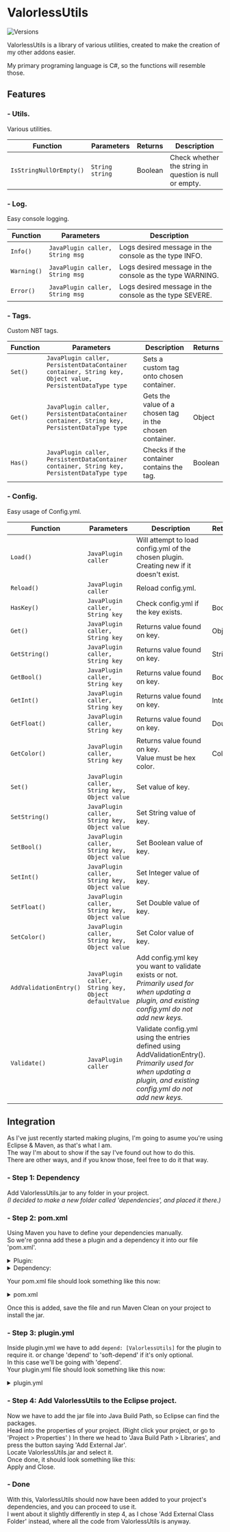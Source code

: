 # ValorlessUtils
<img src="https://img.shields.io/badge/Versions-1.18%20--%201.19%2B-brightgreen?style=flat" alt="Versions" style="max-width: 100%;"/><br>

ValorlessUtils is a library of various utilities, created to make the creation of my other addons easier.

My primary programing language is C#, so the functions will resemble those.

## Features

### - Utils.
Various utilities.

| Function | Parameters | Returns | Description |
| --- | --- | --- | --- |
| `IsStringNullOrEmpty()` | `String string` | Boolean | Check whether the string in question is null or empty. |

### - Log.
Easy console logging.

| Function | Parameters | Description | 
| --- | --- | --- |
| `Info()` | `JavaPlugin caller, String msg` | Logs desired message in the console as the type INFO. |
| `Warning()` | `JavaPlugin caller, String msg` | Logs desired message in the console as the type WARNING. |
| `Error()` | `JavaPlugin caller, String msg` | Logs desired message in the console as the type SEVERE. |

### - Tags.
Custom NBT tags.

| Function | Parameters  | Description | Returns |
| --- | --- | --- | --- |
| `Set()` | `JavaPlugin caller, PersistentDataContainer container, String key, Object value, PersistentDataType type` |	Sets a custom tag onto chosen container. | |
| `Get()` | `JavaPlugin caller, PersistentDataContainer container, String key, PersistentDataType type` |	Gets the value of a chosen tag in the chosen container. | Object |
| `Has()` | `JavaPlugin caller, PersistentDataContainer container, String key, PersistentDataType type` |	Checks if the container contains the tag. | Boolean |

### - Config.
Easy usage of Config.yml.

| Function | Parameters  | Description | Returns |
| --- | --- | --- | --- |
| `Load()` | `JavaPlugin caller` |	Will attempt to load config.yml of the chosen plugin.<br>Creating new if it doesn't exist. | |
| `Reload()` | `JavaPlugin caller` |	Reload config.yml. |  |
| `HasKey()` | `JavaPlugin caller, String key` |	Check config.yml if the key exists. | Boolean |
| `Get()` | `JavaPlugin caller, String key` |	Returns value found on key. | Object |
| `GetString()` | `JavaPlugin caller, String key` |	Returns value found on key. | String |
| `GetBool()` | `JavaPlugin caller, String key` |	Returns value found on key. | Boolean |
| `GetInt()` | `JavaPlugin caller, String key` |	Returns value found on key. | Integer |
| `GetFloat()` | `JavaPlugin caller, String key` |	Returns value found on key. | Double |
| `GetColor()` | `JavaPlugin caller, String key` |	Returns value found on key.<br>Value must be hex color. | Color |
| `Set()` | `JavaPlugin caller, String key, Object value` |	Set value of key. | |
| `SetString()` | `JavaPlugin caller, String key, Object value` |	Set String value of key. | |
| `SetBool()` | `JavaPlugin caller, String key, Object value` |	Set Boolean value of key. | |
| `SetInt()` | `JavaPlugin caller, String key, Object value` |	Set Integer value of key. | |
| `SetFloat()` | `JavaPlugin caller, String key, Object value` |	Set Double value of key. | |
| `SetColor()` | `JavaPlugin caller, String key, Object value` |	Set Color value of key. | |
| `AddValidationEntry()` | `JavaPlugin caller, String key, Object defaultValue` |	Add config.yml key you want to validate exists or not.<br>*Primarily used for when updating a plugin, and existing config.yml do not add new keys.* | |
| `Validate()` | `JavaPlugin caller` |	Validate config.yml using the entries defined using AddValidationEntry().<br>*Primarily used for when updating a plugin, and existing config.yml do not add new keys.* | |

## Integration

As I've just recently started making plugins, I'm going to asume you're using Eclipse & Maven, as that's what I am.<br>
The way I'm about to show if the say I've found out how to do this.<br>
There are other ways, and if you know those, feel free to do it that way.

### - Step 1: Dependency
Add ValorlessUtils.jar to any folder in your project.<br>
*(I decided to make a new folder called 'dependencies', and placed it there.)*

### - Step 2: pom.xml
Using Maven you have to define your dependencies manually.<br>
So we're gonna add these a plugin and a dependency it into our file 'pom.xml'.

<details>
  <summary>Plugin:</summary>

```xml
<plugin>
  <groupId>org.apache.maven.plugins</groupId>
  <artifactId>maven-install-plugin</artifactId>
  <version>2.5.2</version>
  <executions>
    <execution>
      <id>install-external</id>
      <phase>clean</phase>
      <configuration>
        <file>${basedir}/dependencies/ValorlessUtils-1.0.0.69-SNAPSHOT.jar</file> <!-- Location of the ValorlessUtils.jar file. -->
        <repositoryLayout>default</repositoryLayout>
        <groupId>valorless.valorlessutils</groupId>
        <artifactId>ValorlessUtils</artifactId>
        <version>1.0.0.69-SNAPSHOT</version> <!-- Or which ever version you choose to use. -->
        <packaging>jar</packaging>
        <generatePom>true</generatePom>
      </configuration>
      <goals>
          <goal>install-file</goal>
      </goals>
    </execution>
  </executions>
</plugin>

<dependencies>
  <dependency>
    <groupId>valorless.valorlessutils</groupId>
    <artifactId>ValorlessUtils</artifactId>
    <version>1.0.0.69-SNAPSHOT</version> <!-- Or which ever version you choose to use. -->
  </dependency>
</dependencies>
```
</details>
<details>
  <summary>Dependency:</summary>

```xml
<dependency>
  <groupId>valorless.valorlessutils</groupId>
  <artifactId>ValorlessUtils</artifactId>
  <version>1.0.0.69-SNAPSHOT</version> <!-- Or which ever version you choose to use. -->
</dependency>
```
</details>

Your pom.xml file should look something like this now:

<details>
  <summary>pom.xml</summary>

```xml
<project xmlns="http://maven.apache.org/POM/4.0.0" xmlns:xsi="http://www.w3.org/2001/XMLSchema-instance" xsi:schemaLocation="http://maven.apache.org/POM/4.0.0 https://maven.apache.org/xsd/maven-4.0.0.xsd">
  <modelVersion>4.0.0</modelVersion>
  <groupId>valorless.valorlessutils</groupId>
  <artifactId>ValorlessUtils</artifactId>
  <version>1.0.0</version>
  <build>
    <plugins>
      <plugin>
        <groupId>org.apache.maven.plugins</groupId>
        <artifactId>maven-compiler-plugin</artifactId>
        <configuration>
          <source>1.7</source>
          <target>1.7</target>
        </configuration>
      </plugin>
    </plugins>
  </build>
  <repositories>
     <repository>
       <id>spigot-repo</id>
       <url>https://hub.spigotmc.org/nexus/content/repositories/public/</url>
     </repository>
   </repositories>
  <dependencies>
    <dependency>
      <groupId>org.spigotmc</groupId>
      <artifactId>spigot-api</artifactId>
      <version>1.18.2-R0.1-SNAPSHOT</version><!--change this value depending on the version or use LATEST-->
      <type>jar</type>
      <scope>provided</scope>
    </dependency>
    <dependency>
      <groupId>valorless.valorlessutils</groupId>
      <artifactId>ValorlessUtils</artifactId>
      <version>1.0.0.69-SNAPSHOT</version>
    </dependency>
    </dependencies>
</project>

```
</details>

Once this is added, save the file and run Maven Clean on your project to install the jar.
<img src="https://i.gyazo.com/97d140492be660a65b44b93bcf73aefb.png" alt="" style="max-width: 100%;"/><br>

### - Step 3: plugin.yml
Inside plugin.yml we have to add `depend: [ValorlessUtils]` for the plugin to require it. or change 'depend' to 'soft-depend' if it's only optional.<br>
In this case we'll be going with 'depend'.<br>
Your plugin.yml file should look something like this now:

<details>
  <summary>plugin.yml</summary>

```yaml
name: SakuraTweaks
main: valorless.sakuratweaks.SakuraTweaks
version: 1.0.0
author: Valorless
api-version: 1.18
depend: [ValorlessUtils]
commands:
  sakuratweaks:
    description: Main command.
    usage:
  st:
    description: Main command.
    usage:
  sakuratweaks reload:
    description: Reloads the configuration file.
    usage: /sakuratweaks reload
    permission: sakuratweaks.reload
    permission-message: You don't have sakuratweaks.reload.
  st reload:
    description: Reloads the configuration file.
    usage: /sakuratweaks reload
    permission: sakuratweaks.reload
    permission-message: You don't have sakuratweaks.reload.
permissions:
  sakuratweaks.*:
    description: Gives access to all SakuraTweaks commands.
    children:
      sakuratweaks.reload: true
  sakuratweaks.reload:
    description: Allows you to reload the configuration.
    default: op
```
</details>

### - Step 4: Add ValorlessUtils to the Eclipse project. 
Now we have to add the jar file into Java Build Path, so Eclipse can find the packages.<br>
Head into the properties of your project. (Right click your project, or go to 'Project > Properties' )
In there we head to 'Java Build Path > Libraries', and press the button saying 'Add External Jar'.<br>
Locate ValorlessUtils.jar and select it.<br>
Once done, it should look something like this:<br>
<img src="https://i.gyazo.com/4cea1796bf598ea26520976ef457770f.png" alt="" style="max-width: 100%;"/><br>
Apply and Close.

### - Done
With this, ValorlessUtils should now have been added to your project's dependencies, and you can proceed to use it.<br>
I went about it slightly differently in step 4, as I chose 'Add External Class Folder' instead, where all the code from ValorlessUtils is anyway.
